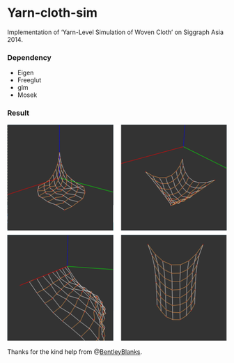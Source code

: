 # Yarn-cloth-sim
Implementation of ‘Yarn-Level Simulation of Woven Cloth’ on Siggraph Asia 2014.

### Dependency
+ Eigen
+ Freeglut
+ glm
+ Mosek

### Result
<img src="result/result.png">


Thanks for the kind help from @[BentleyBlanks](https://github.com/BentleyBlanks).
